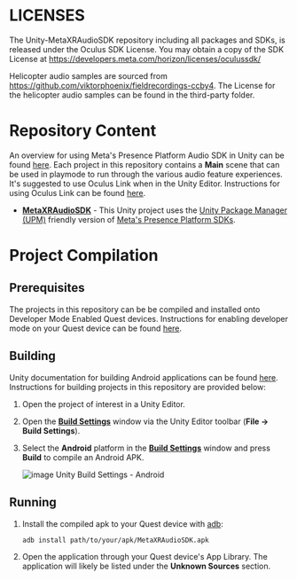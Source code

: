 # LICENSES

The Unity-MetaXRAudioSDK repository including all packages and SDKs, is released under the Oculus SDK License.  You may obtain a copy of the SDK License at https://developers.meta.com/horizon/licenses/oculussdk/

Helicopter audio samples are sourced from https://github.com/viktorphoenix/fieldrecordings-ccby4.  The License for the helicopter audio samples can be found in the third-party folder.

# Repository Content

An overview for using Meta's Presence Platform Audio SDK in Unity can be found [here](https://developer.oculus.com/documentation/unity/meta-xr-audio-sdk-unity-req-setup/). Each project in this repository contains a **Main** scene that can be used in playmode to run through the various audio feature experiences. It's suggested to use Oculus Link when in the Unity Editor. Instructions for using Oculus Link can be found [here](https://developer.oculus.com/documentation/unity/unity-link/).

* [**MetaXRAudioSDK**](./MetaXRAudioSDK/) - This Unity project uses the [Unity Package Manager (UPM)](https://docs.unity3d.com/Manual/Packages.html) friendly version of [Meta's Presence Platform SDKs](https://developers.facebook.com/blog/post/2023/04/25/presence-platform-overview/).

# Project Compilation

## Prerequisites
The projects in this repository can be be compiled and installed onto Developer Mode Enabled Quest devices. Instructions for enabling developer mode on your Quest device can be found [here](https://developer.oculus.com/documentation/native/android/mobile-device-setup/#enable-developer-mode).

## Building
Unity documentation for building Android applications can be found [here](https://docs.unity3d.com/Manual/android-BuildProcess.html). Instructions for building projects in this repository are provided below:

1. Open the project of interest in a Unity Editor.

1. Open the [**Build Settings**](https://docs.unity3d.com/Manual/BuildSettings.html) window via the Unity Editor toolbar (**File -> Build Settings**).

1. Select the **Android** platform in the [**Build Settings**](https://docs.unity3d.com/Manual/BuildSettings.html) window and press **Build** to compile an Android APK.

    ![image Unity Build Settings - Android](./Resources/UnityBuildSettingsAndroid.jpg)


## Running
1. Install the compiled apk to your Quest device with [adb](https://developer.android.com/tools/adb):
    ````
    adb install path/to/your/apk/MetaXRAudioSDK.apk
    ````

1. Open the application through your Quest device's App Library. The application will likely be listed under the **Unknown Sources** section.

